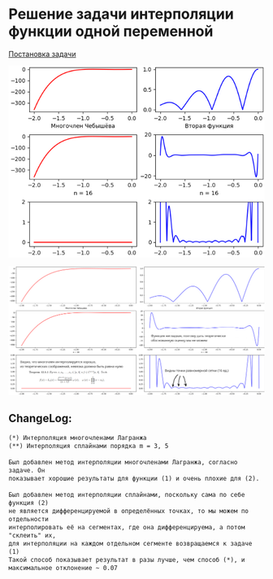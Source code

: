 # Решение задачи интерполяции функции одной переменной

[Постановка задачи](Задание.pdf)

![Приближение многочленами Лагранжа](Figure_1.png)

![Некоторые первичные наблюдения](Figure_2.png)

## ChangeLog:

    (*) Интерполяция многочленами Лагранжа
    (**) Интерполяция сплайнами порядка m = 3, 5

    Был добавлен метод интерполяции многочленами Лагранжа, согласно задаче. Он 
    показывает хорошие результаты для функции (1) и очень плохие для (2).

    Был добавлен метод интерполяции сплайнами, поскольку сама по себе функция (2)
    не является дифференцируемой в определённых точках, то мы можем по отдельности
    интерполировать её на сегментах, где она дифференцируема, а потом "склеить" их,
    для интерполяции на каждом отдельном сегменте возвращаемся к задаче (1)
    Такой способ показывает результат в разы лучше, чем способ (*), и
    максимальное отклонение ~ 0.07

